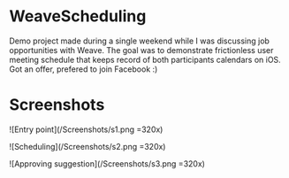 WeaveScheduling
===============

Demo project made during a single weekend while I was discussing job opportunities with Weave. The goal was to demonstrate frictionless user meeting schedule that keeps record of both participants calendars on iOS. Got an offer, prefered to join Facebook :)

Screenshots
===============

![Entry point](/Screenshots/s1.png =320x)

![Scheduling](/Screenshots/s2.png =320x)

![Approving suggestion](/Screenshots/s3.png =320x)